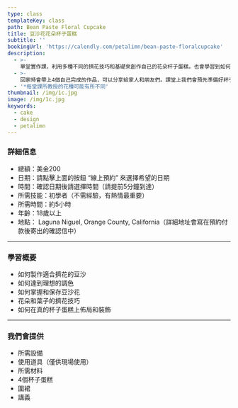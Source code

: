 ```yaml
---
type: class
templateKey: class
path: Bean Paste Floral Cupcake
title: 豆沙花花朵杯子蛋糕
subtitle: ''
bookingUrl: 'https://calendly.com/petalimn/bean-paste-floralcupcake'
description:
  - >-
    單堂實作課，利用多種不同的擠花技巧和基礎來創作自已的花朵杯子蛋糕。也會學習到如何製作適合擠花的豆沙，以及如何完整的裝飾杯子蛋糕。
  - >-
    回家時會帶上4個自己完成的作品，可以分享給家人和朋友們。課堂上我們會預先準備好杯子蛋糕，這樣同學們可以專注在擠花上面喔。
  - '*每堂課所教授的花種可能有所不同'
thumbnail: /img/1c.jpg
image: /img/1c.jpg
keywords:
  - cake
  - design
  - petalimn
---
```


### 詳細信息

* 總額：美金200
* 日期：請點擊上面的按鈕 “線上預約” 來選擇希望的日期
* 時間：確認日期後請選擇時間（請提前5分鐘到達）
* 所需技能：初學者（不需經驗，有熱情最重要）
* 所需時間：約5小時
* 年齡：18歲以上
* 地點： Laguna Niguel, Orange County, California（詳細地址會寫在預約付款後寄出的確認信中）

---

### 學習概要

* 如何製作適合擠花的豆沙
* 如何達到理想的調色
* 如何掌握和保存豆沙花
* 花朵和葉子的擠花技巧
* 如何在真的杯子蛋糕上佈局和裝飾

---

### 我們會提供

* 所需設備
* 使用道具（僅供現場使用）
* 所需材料
* 4個杯子蛋糕
* 圍裙
* 講義